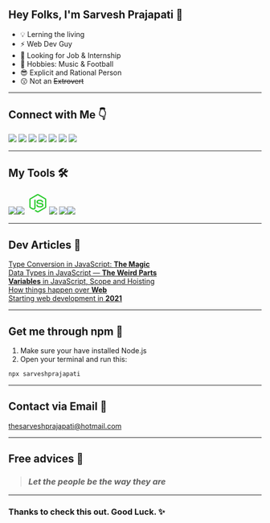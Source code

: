 ## Hey Folks, I'm Sarvesh Prajapati 👋

* 💡 Lerning the living
* ⚡ Web Dev Guy
* 👀 Looking for Job & Internship
* 🚀 Hobbies: Music & Football
* 😎 Explicit and Rational Person
* 😗 Not an ~~Extrovert~~
---

## Connect with Me 👇
[<img src="https://img.icons8.com/color/40/000000/twitter.png"/>](https://twitter.com/iamthesarvesh)
[<img src="https://img.icons8.com/color/40/000000/linkedin.png"/>](https://www.linkedin.com/in/sarveshprajapati/)
[<img src="https://img.icons8.com/ios-filled/40/ffffff/medium-monogram--v1.png"/>](https://thesarveshprajapati.medium.com/)
[<img src="https://img.icons8.com/ios-filled/40/ffffff/codepen.png"/>](https://codepen.io/sarveshprajapati)
[<img src="https://img.icons8.com/office/40/000000/dribbble.png"/>](https://dribbble.com/sarveshprajapati/shots)
[<img src="https://img.icons8.com/color/42/000000/behance.png"/>](https://www.behance.net/sarveshprajapati)
[<img src="https://img.icons8.com/color/45/000000/instagram-new.png"/>](https://www.instagram.com/senciblestupid/)

---
## My Tools 🛠
<img src="https://img.icons8.com/color/48/000000/javascript--v1.png"/><img src="https://img.icons8.com/ultraviolet/40/000000/react--v1.png"/>
<svg xmlns="http://www.w3.org/2000/svg" x="0px" y="0px"
width="45" height="45"
viewBox="0 0 172 172"
style=" fill:#26e07f;"><g fill="none" fill-rule="nonzero" stroke="none" stroke-width="1" stroke-linecap="butt" stroke-linejoin="miter" stroke-miterlimit="10" stroke-dasharray="" stroke-dashoffset="0" font-family="none" font-weight="none" font-size="none" text-anchor="none" style="mix-blend-mode: normal"><path d="M0,172v-172h172v172z" fill="none"></path><g fill="#2ecc31"><path d="M85.96851,16.125c-1.96187,0 -3.92333,0.48123 -5.61646,1.44873l-53.26709,30.74878c-3.44,1.98875 -5.58496,5.75419 -5.58496,9.73169v55.78663c0,4.03125 2.14496,7.74293 5.58496,9.73168l13.9834,8.0625c6.7725,3.3325 9.18747,3.32788 12.25122,3.32788c10.05125,0 15.79956,-6.07291 15.79956,-16.60791v-57.56079c0,-0.86 -0.69371,-1.56421 -1.55371,-1.56421h-6.71875c-0.91374,0 -1.56421,0.70421 -1.56421,1.56421v57.5083c0,4.73 -4.88537,9.35124 -12.78662,5.42749l-14.62378,-8.44043c-0.5375,-0.26875 -0.86084,-0.85748 -0.86084,-1.44873v-55.73413c0,-0.645 0.32334,-1.18922 0.86084,-1.51172l53.26709,-30.73828c0.48375,-0.3225 1.13169,-0.3225 1.66919,0l53.26709,30.73828c0.5375,0.3225 0.86084,0.86798 0.86084,1.45923v55.78663c0,0.59124 -0.3246,1.17998 -0.80835,1.44873l-53.31958,30.80127c-0.48375,0.26875 -1.18544,0.26875 -1.66919,0l-13.71045,-8.11499c-0.37625,-0.26875 -0.90451,-0.31998 -1.28076,-0.10498c-3.81625,2.15 -4.515,2.41707 -8.0625,3.65332c-0.86,0.26875 -2.20459,0.80457 0.48291,2.30957l17.78369,10.54004c1.72,0.9675 3.66046,1.50122 5.59546,1.50122c1.98875,0 3.91745,-0.53372 5.63745,-1.50122l53.33008,-30.80127c3.44,-1.98875 5.58496,-5.70043 5.58496,-9.73168v-55.73413c0,-4.03125 -2.14496,-7.74294 -5.58496,-9.73169l-53.33008,-30.80127c-1.69312,-0.9675 -3.65458,-1.44873 -5.61645,-1.44873zM100.29834,59.15649c-15.21125,0 -24.29248,6.4458 -24.29248,17.1958c0,11.66375 9.0216,14.88371 23.6416,16.33496c17.46875,1.72 18.8125,4.30756 18.8125,7.74756c0,5.9125 -4.77577,8.44043 -16.00952,8.44043c-14.13625,0 -17.25585,-3.55254 -18.2771,-10.54004c-0.1075,-0.7525 -0.74872,-1.29126 -1.50122,-1.29126h-6.93921c-0.86,0 -1.50122,0.70547 -1.50122,1.51172c0,8.97624 4.89125,19.66284 28.21875,19.66284c16.8775,0 26.54956,-6.6566 26.54956,-18.2666c0,-11.5025 -7.79501,-14.57213 -24.13501,-16.77588c-16.60875,-2.15 -18.2771,-3.27917 -18.2771,-7.14917c0,-3.225 1.45545,-7.46411 13.71045,-7.46411c10.91125,0 14.99415,2.35744 16.6604,9.72119c0.16125,0.69875 0.74872,1.23877 1.50122,1.23877h6.93921c0.43,0 0.80079,-0.2129 1.12329,-0.5354c0.26875,-0.26874 0.43168,-0.70253 0.37793,-1.18628c-1.075,-12.685 -9.50955,-18.64453 -26.60205,-18.64453z"></path></g></g></svg><img src="https://img.icons8.com/color/48/26e07f/git.png"/>
<img src="https://img.icons8.com/color/48/000000/mongodb.png"/><img src="https://img.icons8.com/color/48/000000/firebase.png"/>

---
## Dev Articles 📘
[Type Conversion in JavaScript: **The Magic**](https://javascript.plainenglish.io/type-conversion-in-javascript-the-magic-c93cf96ba4da)<br>
[Data Types in JavaScript — **The Weird Parts**](https://javascript.plainenglish.io/data-types-in-javascript-the-weird-part-151e8fc3f1f3)<br>
[**Variables** in JavaScript, Scope and Hoisting](https://medium.com/nerd-for-tech/variables-in-javascript-scope-and-hoisting-b8e5e767fc01)<br>
[How things happen over **Web**](https://medium.com/nerd-for-tech/how-things-happen-over-web-860adc0cc889)<br>
[Starting web development in **2021**](https://medium.com/nerd-for-tech/starting-web-development-in-2021-105d43940613)

---
## Get me through npm 🔖
1. Make sure your have installed Node.js
2. Open your terminal and run this:
```js
npx sarveshprajapati
```
---
## Contact via Email 📧
thesarveshprajapati@hotmail.com

---
## Free advices 🙂

> ### *Let the people be the way they are*

---
### Thanks to check this out. Good Luck. ✨
